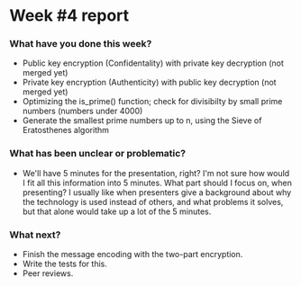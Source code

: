 # Week #4 report

### What have you done this week?
- Public key encryption (Confidentality) with private key decryption (not merged yet)
- Private key encryption (Authenticity) with public key decryption (not merged yet)
- Optimizing the is_prime() function; check for divisibilty by small prime numbers (numbers under 4000)
- Generate the smallest prime numbers up to n, using the Sieve of Eratosthenes algorithm

### What has been unclear or problematic? 
- We'll have 5 minutes for the presentation, right? I'm not sure how would I fit all this information into 5 minutes. What part should I focus on, when presenting? I usually like when presenters give a background about why the technology is used instead of others, and what problems it solves, but that alone would take up a lot of the 5 minutes. 

### What next?
- Finish the message encoding with the two-part encryption.
- Write the tests for this.
- Peer reviews.
